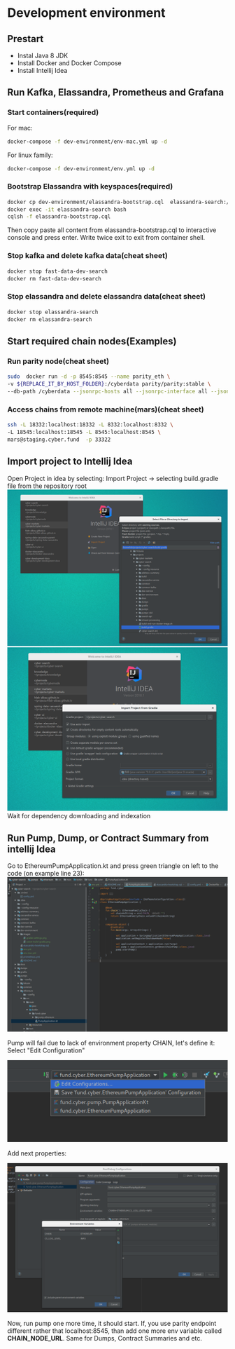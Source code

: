 # Development environment

## Prestart
* Instal Java 8 JDK
* Install Docker and Docker Compose
* Install Intellij Idea

## Run Kafka, Elassandra, Prometheus and Grafana
### Start containers(required)
For mac:
```bash
docker-compose -f dev-environment/env-mac.yml up -d
```
For linux family:
```bash
docker-compose -f dev-environment/env.yml up -d
```
### Bootstrap Elassandra with keyspaces(required)
```bash
docker cp dev-environment/elassandra-bootstrap.cql  elassandra-search:/elassandra-bootstrap.cql
docker exec -it elassandra-search bash
cqlsh -f elassandra-bootstrap.cql
```
Then copy paste all content from elassandra-bootstrap.cql to interactive console and press enter. Write twice exit to 
 exit from container shell.

### Stop kafka and delete kafka data(cheat sheet)
```bash
docker stop fast-data-dev-search
docker rm fast-data-dev-search
```
### Stop elassandra and delete elassandra data(cheat sheet)
```bash
docker stop elassandra-search
docker rm elassandra-search
```

## Start required chain nodes(Examples)
### Run parity node(cheat sheet)
```bash
sudo  docker run -d -p 8545:8545 --name parity_eth \
-v ${REPLACE_IT_BY_HOST_FOLDER}:/cyberdata parity/parity:stable \
--db-path /cyberdata --jsonrpc-hosts all --jsonrpc-interface all --jsonrpc-threads 4
```

### Access chains from remote machine(mars)(cheat sheet)
```bash
ssh -L 18332:localhost:18332 -L 8332:localhost:8332 \
-L 18545:localhost:18545 -L 8545:localhost:8545 \
mars@staging.cyber.fund  -p 33322
```

## Import project to Intellij Idea
Open Project in idea by selecting: Import Project -> selecting build.gradle file from the repository root
![Select Build Gradle](images/select-build-gradle.png)
![Import Settings](images/gradle-settings.png)
Wait for dependency downloading and indexation

## Run Pump, Dump, or Contract Summary from intellij Idea
Go to EthereumPumpApplication.kt and press green triangle on left to the code (on example line 23):
![Start Pump](images/start-pump.png)

Pump will fail due to lack of environment property CHAIN, let's define it: Select "Edit Configuration"

![Select Edit Run Configuration](images/select-edit-configuration.png)

Add next properties:

![Add variables](images/add-environment-variables.png)

Now, run pump one more time, it should start. If, you use parity endpoint different rather that localhost:8545, than add
 one more env variable called **CHAIN_NODE_URL**. Same for Dumps, Contract Summaries and etc.
